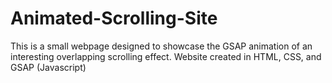 # Animated-Scrolling-Site
This is a small webpage designed to showcase the GSAP animation of an interesting overlapping scrolling effect. Website created in HTML, CSS, and GSAP (Javascript)
